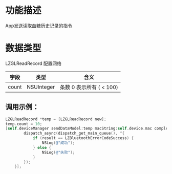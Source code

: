 <a name="739DD"></a>
# 功能描述
App发送读取血糖历史记录的指令

<a name="Vllul"></a>
# 数据类型
LZGLReadRecord 配置网络

| 字段 | 类型 | 含义 |
| --- | --- | --- |
| count | NSUInteger | 条数  0 表示所有 (  < 100)<br /> |


<a name="ioHno"></a>
## 调用示例：
```objectivec
LZGLReadRecord *temp = [LZGLReadRecord new];
temp.count = 10;
[self.deviceManager sendDataModel:temp macString:self.device.mac completion:^(LZBluetoothErrorCode result, id resp) {
        dispatch_async(dispatch_get_main_queue(), ^{
            if (result == LZBluetoothErrorCodeSuccess) {
                NSLog(@"成功");
            } else {
                NSLog(@"失败");
            }
        });
    }];
```


